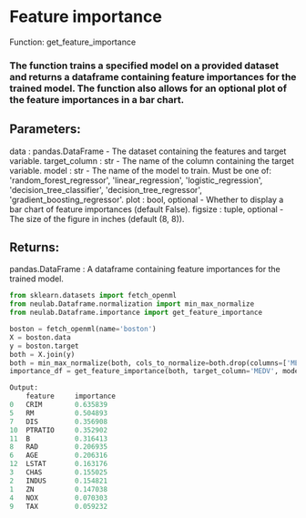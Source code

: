 # Feature importance
Function: get_feature_importance
### The  function trains a specified model on a provided dataset and returns a dataframe containing feature importances for the trained model. The function also allows for an optional plot of the feature importances in a bar chart.
## Parameters:
data : pandas.DataFrame - The dataset containing the features and target variable.
target_column : str - The name of the column containing the target variable.
model : str - The name of the model to train. Must be one of: 'random_forest_regressor', 'linear_regression', 'logistic_regression', 'decision_tree_classifier', 'decision_tree_regressor', 'gradient_boosting_regressor'.
plot : bool, optional - Whether to display a bar chart of feature importances (default False).
figsize : tuple, optional - The size of the figure in inches (default (8, 8)).
## Returns:
pandas.DataFrame : A dataframe containing feature importances for the trained model.
```python
from sklearn.datasets import fetch_openml
from neulab.Dataframe.normalization import min_max_normalize
from neulab.Dataframe.importance import get_feature_importance

boston = fetch_openml(name='boston')
X = boston.data
y = boston.target
both = X.join(y)
both = min_max_normalize(both, cols_to_normalize=both.drop(columns=['MEDV', 'RAD', 'CHAS']).columns)
importance_df = get_feature_importance(both, target_column='MEDV', model='logistic_regression')

Output:
	feature		importance
0	CRIM		0.635839
5	RM	    	0.504893
7	DIS	    	0.356908
10	PTRATIO		0.352902
11	B	    	0.316413
8	RAD	    	0.206935
6	AGE	    	0.206316
12	LSTAT		0.163176
3	CHAS		0.155025
2	INDUS		0.154821
1	ZN	    	0.147038
4	NOX	    	0.070303
9	TAX	    	0.059232
```